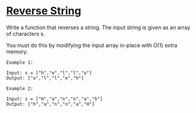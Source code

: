 # [Reverse String](https://leetcode.com/problems/reverse-string/)

Write a function that reverses a string. The input string is given as an array of characters s.

You must do this by modifying the input array in-place with O(1) extra memory.

```
Example 1:

Input: s = ["h","e","l","l","o"]
Output: ["o","l","l","e","h"]
```

```
Example 2:

Input: s = ["H","a","n","n","a","h"]
Output: ["h","a","n","n","a","H"]
```
